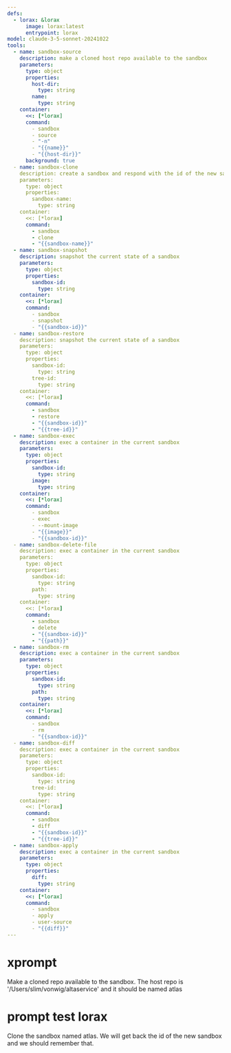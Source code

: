 ```yaml
---
defs:
  - lorax: &lorax
      image: lorax:latest
      entrypoint: lorax
model: claude-3-5-sonnet-20241022
tools:
  - name: sandbox-source
    description: make a cloned host repo available to the sandbox
    parameters:
      type: object
      properties:
        host-dir:
          type: string
        name:
          type: string
    container: 
      <<: [*lorax]
      command:
        - sandbox
        - source
        - "-n"
        - "{{name}}"
        - "{{host-dir}}"
      background: true
  - name: sandbox-clone
    description: create a sandbox and respond with the id of the new sandbox
    parameters:
      type: object
      properties:
        sandbox-name:
          type: string
    container:
      <<: [*lorax]
      command:
        - sandbox
        - clone
        - "{{sandbox-name}}"
  - name: sandbox-snapshot
    description: snapshot the current state of a sandbox
    parameters:
      type: object
      properties:
        sandbox-id:
          type: string
    container:
      <<: [*lorax]
      command:
        - sandbox
        - snapshot
        - "{{sandbox-id}}"
  - name: sandbox-restore
    description: snapshot the current state of a sandbox
    parameters:
      type: object
      properties:
        sandbox-id:
          type: string
        tree-id:
          type: string
    container:
      <<: [*lorax]
      command:
        - sandbox
        - restore
        - "{{sandbox-id}}"
        - "{{tree-id}}"
  - name: sandbox-exec
    description: exec a container in the current sandbox
    parameters:
      type: object
      properties:
        sandbox-id:
          type: string
        image:
          type: string
    container:
      <<: [*lorax]
      command:
        - sandbox
        - exec
        - --mount-image
        - "{{image}}"
        - "{{sandbox-id}}"
  - name: sandbox-delete-file
    description: exec a container in the current sandbox
    parameters:
      type: object
      properties:
        sandbox-id:
          type: string
        path:
          type: string
    container:
      <<: [*lorax]
      command:
        - sandbox
        - delete
        - "{{sandbox-id}}"
        - "{{path}}"
  - name: sandbox-rm
    description: exec a container in the current sandbox
    parameters:
      type: object
      properties:
        sandbox-id:
          type: string
        path:
          type: string
    container:
      <<: [*lorax]
      command:
        - sandbox
        - rm 
        - "{{sandbox-id}}"
  - name: sandbox-diff
    description: exec a container in the current sandbox
    parameters:
      type: object
      properties:
        sandbox-id:
          type: string
        tree-id:
          type: string
    container:
      <<: [*lorax]
      command:
        - sandbox
        - diff
        - "{{sandbox-id}}"
        - "{{tree-id}}"
  - name: sandbox-apply
    description: exec a container in the current sandbox
    parameters:
      type: object
      properties:
        diff:
          type: string
    container:
      <<: [*lorax]
      command:
        - sandbox
        - apply
        - user-source
        - "{{diff}}"
---
```


# xprompt

Make a cloned repo available to the sandbox.  The host repo is '/Users/slim/vonwig/altaservice' and it should be named atlas

# prompt test lorax

Clone the sandbox named atlas. We will get back the id of the new sandbox and we should remember that.
